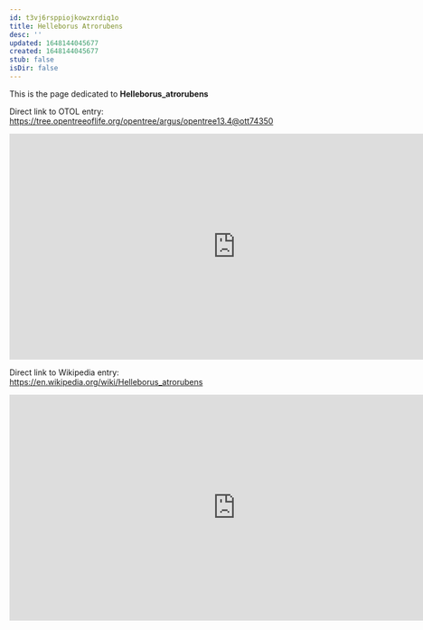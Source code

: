 ```yaml
---
id: t3vj6rsppiojkowzxrdiq1o
title: Helleborus Atrorubens
desc: ''
updated: 1648144045677
created: 1648144045677
stub: false
isDir: false
---
```

This is the page dedicated to **Helleborus_atrorubens**


Direct link to OTOL entry: https://tree.opentreeoflife.org/opentree/argus/opentree13.4@ott74350



<html>
    <body>
    <iframe src="https://tree.opentreeoflife.org/opentree/argus/opentree13.4@ott74350"
    width="800" height="400" frameborder="0" allowfullscreen> </iframe>
    </body>
</html>
    


Direct link to Wikipedia entry: https://en.wikipedia.org/wiki/Helleborus_atrorubens



<html>
    <body>
    <iframe src="https://en.wikipedia.org/wiki/Helleborus_atrorubens"
    width="800" height="400" frameborder="0" allowfullscreen> </iframe>
    </body>
</html>
    
